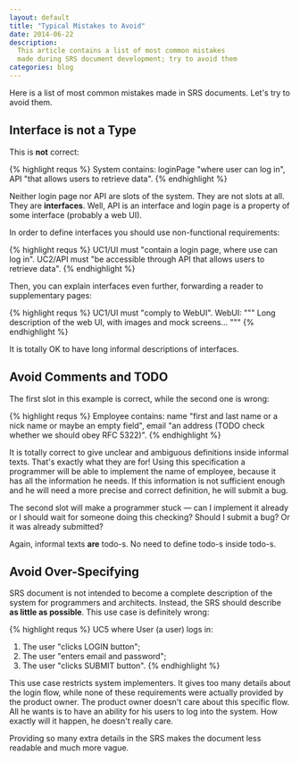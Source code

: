 ```yaml
---
layout: default
title: "Typical Mistakes to Avoid"
date: 2014-06-22
description:
  This article contains a list of most common mistakes
  made during SRS document development; try to avoid them
categories: blog
---
```


Here is a list of most common mistakes made in SRS
documents. Let's try to avoid them.

## Interface is not a Type

This is **not** correct:

{% highlight requs %}
System contains:
  loginPage "where user can log in",
  API "that allows users to retrieve data".
{% endhighlight %}

Neither login page nor API are slots of the system. They are not slots
at all. They are **interfaces**. Well, API is an interface and login page
is a property of some interface (probably a web UI).

In order to define interfaces you should use non-functional requirements:

{% highlight requs %}
UC1/UI must "contain a login page, where use can log in".
UC2/API must "be accessible through API that allows users to retrieve data".
{% endhighlight %}

Then, you can explain interfaces even further, forwarding a reader
to supplementary pages:

{% highlight requs %}
UC1/UI must "comply to WebUI".
WebUI: """
Long description of the web UI, with images and mock screens...
"""
{% endhighlight %}

It is totally OK to have long informal descriptions of interfaces.

## Avoid Comments and TODO

The first slot in this example is correct, while the second one is wrong:

{% highlight requs %}
Employee contains:
  name "first and last name or a nick name or maybe an empty field",
  email "an address (TODO check whether we should obey RFC 5322)".
{% endhighlight %}

It is totally correct to give unclear and ambiguous definitions
inside informal texts. That's exactly what they are for! Using this
specification a programmer will be able to implement the name of
employee, because it has all the information he needs. If this information
is not sufficient enough and he will need a more precise and correct
definition, he will submit a bug.

The second slot will make a programmer stuck &mdash; can I implement
it already or I should wait for someone doing this checking? Should
I submit a bug? Or it was already submitted?

Again, informal texts **are** todo-s. No need to define todo-s inside
todo-s.

## Avoid Over-Specifying

SRS document is not intended to become a complete description of
the system for programmers and architects. Instead, the SRS should
describe **as little as possible**. This use case is definitely
wrong:

{% highlight requs %}
UC5 where User (a user) logs in:
  1. The user "clicks LOGIN button";
  2. The user "enters email and password";
  3. The user "clicks SUBMIT button".
{% endhighlight %}

This use case restricts system implementers. It gives too many
details about the login flow, while none of these requirements were
actually provided by the product owner. The product owner doesn't
care about this specific flow. All he wants is to have an ability
for his users to log into the system. How exactly will it happen,
he doesn't really care.

Providing so many extra details in the SRS makes the document
less readable and much more vague.
